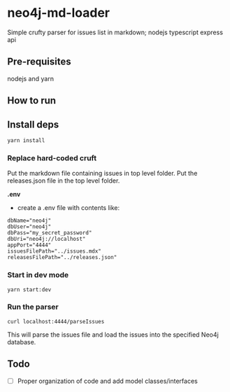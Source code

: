 # neo4j-md-loader

Simple crufty parser for issues list in markdown; nodejs typescript express api

## Pre-requisites

nodejs and yarn

## How to run

## Install deps

```
yarn install
```

### Replace hard-coded cruft

Put the markdown file containing issues in top level folder.
Put the releases.json file in the top level folder.

**.env**

- create a .env file with contents like:

```
dbName="neo4j"
dbUser="neo4j"
dbPass="my_secret_password"
dbUri="neo4j://localhost"
appPort="4444"
issuesFilePath="../issues.mdx"
releasesFilePath="../releases.json"
```

### Start in dev mode

```
yarn start:dev
```

### Run the parser

```
curl localhost:4444/parseIssues
```

This will parse the issues file and load the issues into the specified Neo4j database.

## Todo

- [ ] Proper organization of code and add model classes/interfaces
